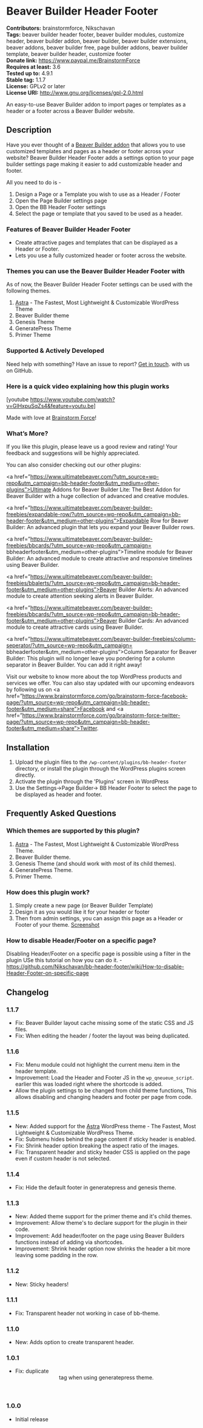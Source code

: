 # Beaver Builder Header Footer #
**Contributors:** brainstormforce, Nikschavan  
**Tags:** beaver builder header footer, beaver builder modules, customize header, beaver builder addon, beaver builder, beaver builder extensions, beaver addons, beaver builder free, page builder addons, beaver builder template, beaver builder header, customize footer  
**Donate link:** https://www.paypal.me/BrainstormForce  
**Requires at least:** 3.6  
**Tested up to:** 4.9.1  
**Stable tag:** 1.1.7  
**License:** GPLv2 or later  
**License URI:** http://www.gnu.org/licenses/gpl-2.0.html  

An easy-to-use Beaver Builder addon to import pages or templates as a header or a footer across a Beaver Builder website.

## Description ##

Have you ever thought of a <a href="https://www.ultimatebeaver.com/?utm_source=wp-repo&utm_campaign=bb-header-footer&utm_medium=description">Beaver Builder addon</a> that allows you to use customized templates and pages as a header or footer across your website? Beaver Builder Header Footer adds a settings option to your page builder settings page making it easier to add customizable header and footer.

All you need to do is -

1. Design a Page or a Template you wish to use as a Header / Footer
2. Open the Page Builder settings page
3. Open the BB Header Footer settings
4. Select the page or template that you saved to be used as a header.

### Features of Beaver Builder Header Footer ###

- Create attractive pages and templates that can be displayed as a Header or Footer.
- Lets you use a fully customized header or footer across the website.

### Themes you can use the Beaver Builder Header Footer with ###

As of now, the Beaver Builder Header Footer settings can be used with the following themes.

1. <a href="https://wpastra.com/?utm_source=wp-repo&utm_campaign=bb-header-footer&utm_medium=description">Astra</a> - The Fastest, Most Lightweight &amp; Customizable WordPress Theme
2. Beaver Builder theme
3. Genesis Theme
4. GeneratePress Theme
5. Primer Theme

### Supported & Actively Developed ###
Need help with something? Have an issue to report? [Get in touch](https://github.com/Nikschavan/bb-header-footer "Beaver Builder Header Footer on GitHub"). with us on GitHub.

### Here is a quick video explaining how this plugin works ###

[youtube https://www.youtube.com/watch?v=GlHxpuSqZs4&feature=youtu.be]

Made with love at <a href="https://www.brainstormforce.com/?utm_source=wp-repo&utm_campaign=bb-header-footer&utm_medium=description">Brainstorm Force</a>!

### What’s More? ###

If you like this plugin, please leave us a good review and rating! Your feedback and
suggestions will be highly appreciated.
 
You can also consider checking out our other plugins:

<a href=”https://www.ultimatebeaver.com/?utm_source=wp-repo&utm_campaign=bb-header-footer&utm_medium=other-plugins”>Ultimate Addons for Beaver Builder Lite</a>: The Best Addon for Beaver Builder with a huge collection of advanced and creative modules.

<a href=”https://www.ultimatebeaver.com/beaver-builder-freebies/expandable-row/?utm_source=wp-repo&utm_campaign=bb-header-footer&utm_medium=other-plugins”>Expandable Row for Beaver Builder</a>: An advanced plugin that lets you expand your Beaver Builder rows.

<a href=”https://www.ultimatebeaver.com/beaver-builder-freebies/bbcards/?utm_source=wp-repo&utm_campaign= bbheaderfooter&utm_medium=other-plugins”>Timeline module for Beaver Builder</a>: An advanced module to create attractive and responsive timelines using Beaver Builder.

<a href=”https://www.ultimatebeaver.com/beaver-builder-freebies/bbalerts/?utm_source=wp-repo&utm_campaign=bb-header-footer&utm_medium=other-plugins”>Beaver Builder Alerts</a>: An advanced module to create attention seeking alerts in Beaver Builder.

<a href=”https://www.ultimatebeaver.com/beaver-builder-freebies/bbcards/?utm_source=wp-repo&utm_campaign=bb-header-footer&utm_medium=other-plugins”>Beaver Builder Cards</a>: An advanced module to create attractive cards using Beaver Builder.

<a href=”https://www.ultimatebeaver.com/beaver-builder-freebies/column-seperator/?utm_source=wp-repo&utm_campaign= bbheaderfooter&utm_medium=other-plugins”>Column Separator for Beaver Builder</a>: This plugin will no longer leave you pondering for a column separator in Beaver Builder. You can add it right away!

Visit our website to know more about the top WordPress products and services we offer. You can also stay updated with our upcoming endeavors by following us on
<a href=”https://www.brainstormforce.com/go/brainstorm-force-facebook-page/?utm_source=wp-repo&utm_campaign=bb-header-footer&utm_medium=share”>Facebook</a> and <a
href=”https://www.brainstormforce.com/go/brainstorm-force-twitter-page/?utm_source=wp-repo&utm_campaign=bb-header-footer&utm_medium=share”>Twitter</a>.

## Installation ##

1. Upload the plugin files to the `/wp-content/plugins/bb-header-footer` directory, or install the plugin through the WordPress plugins screen directly.
1. Activate the plugin through the 'Plugins' screen in WordPress
1. Use the Settings->Page Builder-> BB Header Footer to select the page to be displayed as header and footer.


## Frequently Asked Questions ##

### Which themes are supported by this plugin? ###

1. <a href="https://wpastra.com/?utm_source=wp-repo&utm_campaign=bb-header-footer&utm_medium=description">Astra</a> - The Fastest, Most Lightweight &amp; Customizable WordPress Theme.
2. Beaver Builder theme.
3. Genesis Theme (and should work with most of its child themes).
4. GeneratePress Theme.
5. Primer Theme.

### How does this plugin work? ###

1. Simply create a new page (or Beaver Builder Template)
2. Design it as you would like it for your header or footer
3. Then from admin settings, you can assign this page as a Header or Footer of your theme. [Screenshot](https://cloudup.com/ccBOWVTATyh "Screenshot")

### How to disable Header/Footer on a specific page? ###

Disabling Header/Footer on a specific page is possible using a filter in the plugin USe this tutorial on how you can do it. - <a href="https://github.com/Nikschavan/bb-header-footer/wiki/How-to-disable-Header-Footer-on-specific-page">https://github.com/Nikschavan/bb-header-footer/wiki/How-to-disable-Header-Footer-on-specific-page</a>

## Changelog ##

### 1.1.7 ###
- Fix: Beaver Builder layout cache missing some of the static CSS and JS files.
- Fix: When editing the header / footer the layout was being duplicated.

### 1.1.6 ###
- Fix: Menu module could not highlight the current menu item in the header template.
- Improvement: Load the Header and Footer JS in the `wp_qneueue_script`. earlier this was loaded right where the shortcode is added.
- Allow the plugin settings to be changed from child theme functions, This allows disabling and changing headers and footer per page from code.

### 1.1.5 ###
- New: Added support for the <a href="https://wpastra.com/?utm_source=wp-repo&utm_campaign=bb-header-footer&utm_medium=description">Astra</a> WordPress theme - The Fastest, Most Lightweight &amp; Customizable WordPress Theme.
- Fix: Submenu hides behind the page content if sticky header is enabled.
- Fix: Shrink header option breaking the aspect ratio of the images.
- Fix: Transparent header and sticky header CSS is applied on the page even if custom header is not selected.

### 1.1.4 ###
- Fix: Hide the default footer in generatepress and genesis theme.

### 1.1.3 ###
- New: Added theme support for the primer theme and it's child themes.
- Improvement: Allow theme's to declare support for the plugin in their code.
- Improvement: Add header/footer on the page using Beaver Builders functions instead of adding via shortcodes.
- Improvement: Shrink header option now shrinks the header a bit more leaving some padding in the row.

### 1.1.2 ###
- New: Sticky headers!

### 1.1.1 ###
- Fix: Transparent header not working in case of bb-theme.

### 1.1.0 ###
- New: Adds option to create transparent header.

### 1.0.1 ###
- Fix: duplicate <header> tag when using generatepress theme.

### 1.0.0 ###
- Initial release
